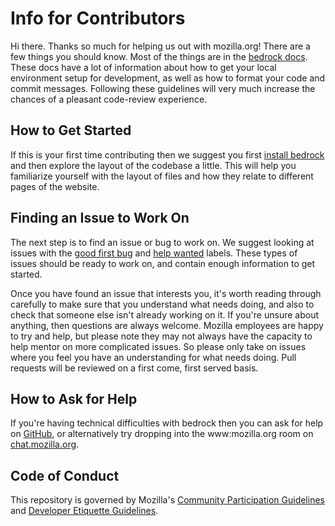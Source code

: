 # Info for Contributors

Hi there. Thanks so much for helping us out with mozilla.org! There are a few
things you should know. Most of the things are in the [bedrock docs][bedrock docs].
These docs have a lot of information about how to get your local environment setup
for development, as well as how to format your code and commit messages.
Following these guidelines will very much increase the chances of a pleasant
code-review experience.

[bedrock docs]: http://bedrock.readthedocs.org/en/latest/contribute.html

## How to Get Started

If this is your first time contributing then we suggest you first
[install bedrock][install bedrock] and then explore the layout of the codebase
a little. This will help you familiarize yourself with the layout of files and
how they relate to different pages of the website.

[install bedrock]: https://bedrock.readthedocs.io/en/latest/install.html#installing-bedrock

## Finding an Issue to Work On

The next step is to find an issue or bug to work on. We suggest looking at issues
with the [good first bug][good first bug] and [help wanted][help wanted]
labels. These types of issues should be ready to work on, and contain enough
information to get started.

[good first bug]: https://github.com/mozilla/bedrock/labels/Good%20First%20Bug
[help wanted]: https://github.com/mozilla/bedrock/labels/help%20wanted%20%F0%9F%91%8B

Once you have found an issue that interests you, it's worth reading through
carefully to make sure that you understand what needs doing, and also to check
that someone else isn't already working on it. If you're unsure about anything,
then questions are always welcome. Mozilla employees are happy to try and help,
but please note they may not always have the capacity to help mentor on more
complicated issues. So please only take on issues where you feel you have an
understanding for what needs doing. Pull requests will be reviewed on a
first come, first served basis.

## How to Ask for Help

If you're having technical difficulties with bedrock then you can ask for help
on [GitHub][github], or alternatively try dropping into the www:mozilla.org
room on [chat.mozilla.org][chat.mozilla.org].

[github]: https://github.com/mozilla/bedrock
[chat.mozilla.org]: https://chat.mozilla.org/#/room/#www:mozilla.org

## Code of Conduct

This repository is governed by Mozilla's [Community Participation Guidelines][participation]
and [Developer Etiquette Guidelines][etiquette].

[participation]: https://github.com/mozilla/bedrock/blob/master/CODE_OF_CONDUCT.md
[etiquette]: https://bugzilla.mozilla.org/page.cgi?id=etiquette.html
